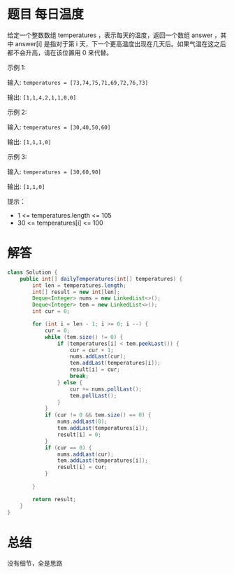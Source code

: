 # 题目 每日温度

给定一个整数数组 temperatures ，表示每天的温度，返回一个数组 answer ，其中 answer[i] 是指对于第 i 天，下一个更高温度出现在几天后。如果气温在这之后都不会升高，请在该位置用 0 来代替。

 

示例 1:

输入: ```temperatures = [73,74,75,71,69,72,76,73]```

输出: ```[1,1,4,2,1,1,0,0]```

示例 2:

输入: ```temperatures = [30,40,50,60]```

输出: ```[1,1,1,0]```

示例 3:

输入: ```temperatures = [30,60,90]```

输出: ```[1,1,0]```
 

提示：

* 1 <= temperatures.length <= 105
* 30 <= temperatures[i] <= 100

# 解答

```java
class Solution {
    public int[] dailyTemperatures(int[] temperatures) {
        int len = temperatures.length;
        int[] result = new int[len];
        Deque<Integer> nums = new LinkedList<>();
        Deque<Integer> tem = new LinkedList<>();
        int cur = 0;

        for (int i = len - 1; i >= 0; i --) {
            cur = 0;
            while (tem.size() != 0) {
                if (temperatures[i] < tem.peekLast()) {
                    cur = cur + 1;
                    nums.addLast(cur);
                    tem.addLast(temperatures[i]);
                    result[i] = cur;
                    break;
                } else {
                    cur += nums.pollLast();
                    tem.pollLast(); 
                }
            }
            if (cur != 0 && tem.size() == 0) {
                nums.addLast(0);
                tem.addLast(temperatures[i]);
                result[i] = 0;
            }
            if (cur == 0) {
                nums.addLast(cur);
                tem.addLast(temperatures[i]);
                result[i] = cur;
            }
            
        }

        return result;
    }
}
```

# 总结

没有细节，全是思路
